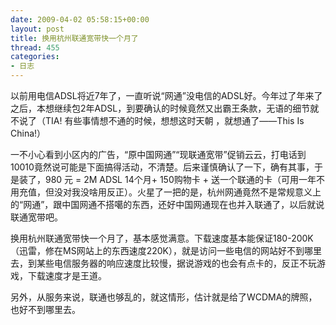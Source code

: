 ```yaml
---
date: 2009-04-02 05:58:15+00:00
layout: post
title: 换用杭州联通宽带快一个月了
thread: 455
categories:
- 日志
---
```


以前用电信ADSL将近7年了，一直听说“网通”没电信的ADSL好。今年过了年来了之后，本想继续包2年ADSL，到要确认的时候竟然又出霸王条款，无语的细节就不说了<!-- more -->（TIA! 有些事情想不通的时候，想想这时天朝 ，就想通了——This Is China!）  
  
一不小心看到小区内的广告，“原中国网通”“现联通宽带”促销云云，打电话到10010竟然说可能是下面搞得活动，不清楚。后来谨慎确认了一下，确有其事，于是装了，980 元 = 2M ADSL 14个月+ 150购物卡 + 送一个联通的卡（可用一年不用充值，但没对我没啥用反正）。火星了一把的是，杭州网通竟然不是常规意义上的“网通”，跟中国网通不搭噶的东西，还好中国网通现在也并入联通了，以后就说联通宽带吧。  
  
  
换用杭州联通宽带快一个月了，基本感觉满意。下载速度基本能保证180-200K（迅雷，修在MS网站上的东西速度220K），就是访问一些电信的网站好不到哪里去，到某些电信服务器的响应速度比较慢，据说游戏的也会有点卡的，反正不玩游戏，下载速度才是王道。  
  
另外，从服务来说，联通也够乱的，就这情形，估计就是给了WCDMA的牌照，也好不到哪里去。
